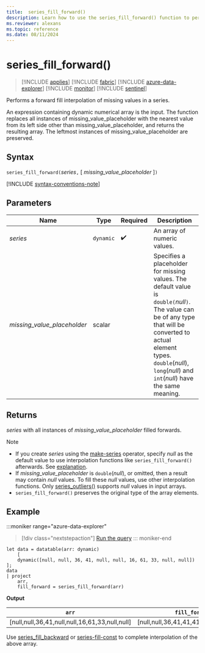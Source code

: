 ```yaml
---
title:  series_fill_forward()
description: Learn how to use the series_fill_forward() function to perform a forward fill interpolation of missing values in a series.
ms.reviewer: alexans
ms.topic: reference
ms.date: 08/11/2024
---
```

# series_fill_forward()

> [!INCLUDE [applies](../includes/applies-to-version/applies.md)] [!INCLUDE [fabric](../includes/applies-to-version/fabric.md)] [!INCLUDE [azure-data-explorer](../includes/applies-to-version/azure-data-explorer.md)] [!INCLUDE [monitor](../includes/applies-to-version/monitor.md)] [!INCLUDE [sentinel](../includes/applies-to-version/sentinel.md)]

Performs a forward fill interpolation of missing values in a series.

An expression containing dynamic numerical array is the input. The function replaces all instances of missing_value_placeholder with the nearest value from its left side other than missing_value_placeholder, and returns the resulting array. The leftmost instances of missing_value_placeholder are preserved.

## Syntax

`series_fill_forward(`*series*`,` [ *missing_value_placeholder* ]`)`

[!INCLUDE [syntax-conventions-note](../includes/syntax-conventions-note.md)]

## Parameters

| Name | Type | Required | Description |
|--|--|--|--|
| *series* | `dynamic` |  :heavy_check_mark: | An array of numeric values.|
| *missing_value_placeholder* | scalar | | Specifies a placeholder for missing values. The default value is `double(`*null*`)`. The value can be of any type that will be converted to actual element types. `double`(*null*), `long`(*null*) and `int`(*null*) have the same meaning.|

## Returns

*series* with all instances of *missing_value_placeholder* filled forwards.

> [!NOTE]
>
> * If you create *series* using the [make-series](make-series-operator.md) operator, specify *null* as the default value to use interpolation functions like `series_fill_forward()` afterwards. See [explanation](make-series-operator.md#list-of-series-interpolation-functions).
> * If *missing_value_placeholder* is `double`(*null*), or omitted, then a result may contain *null* values. To fill these *null* values, use other interpolation functions. Only [series_outliers()](series-outliers-function.md) supports *null* values in input arrays.
> * `series_fill_forward()` preserves the original type of the array elements.

## Example

:::moniker range="azure-data-explorer"
> [!div class="nextstepaction"]
> <a href="https://dataexplorer.azure.com/clusters/kvc9rf7q4d68qcw5sk2d6f.northeurope/databases/MyDatabase?query=H4sIAAAAAAAAA8tJLVFISSxJVLAFUyWJSTmpGolFRVYKKZV5ibmZyZq8XApAEA2hoIIa0XmlOTk6ChDS2ExHwcQQxoOQhkAxM6CYsTGyeKwm0AxerlhrXi6wpbxcNQoFRflZqcklEPOBNusoQJhpmTk58Wn5ReWJRSlA1xWnFmWmFscji4LcqQkA68oew8EAAAA=" target="_blank">Run the query</a>
::: moniker-end


```kusto
let data = datatable(arr: dynamic)
    [
    dynamic([null, null, 36, 41, null, null, 16, 61, 33, null, null])   
];
data 
| project
    arr, 
    fill_forward = series_fill_forward(arr)  
```

**Output**

|`arr`|`fill_forward`|
|---|---|
|[null,null,36,41,null,null,16,61,33,null,null]|[null,null,36,41,41,41,16,61,33,33,33]|

Use [series_fill_backward](series-fill-backward-function.md) or [series-fill-const](series-fill-const-function.md) to complete interpolation of the above array.
